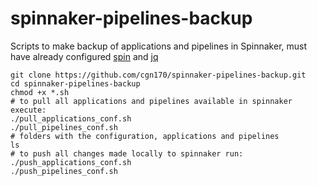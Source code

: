 # spinnaker-pipelines-backup

Scripts to make backup of applications and pipelines in Spinnaker, must have already configured [spin](https://github.com/spinnaker/spin) and [jq](https://stedolan.github.io/jq/)

```
git clone https://github.com/cgn170/spinnaker-pipelines-backup.git
cd spinnaker-pipelines-backup
chmod +x *.sh
# to pull all applications and pipelines available in spinnaker execute:
./pull_applications_conf.sh
./pull_pipelines_conf.sh
# folders with the configuration, applications and pipelines
ls
# to push all changes made locally to spinnaker run:
./push_applications_conf.sh
./push_pipelines_conf.sh

```